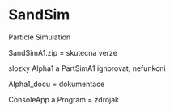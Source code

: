 # SandSim
Particle Simulation

SandSimA1.zip = skutecna verze

slozky Alpha1 a PartSimA1 ignorovat, nefunkcni

Alpha1_docu = dokumentace

ConsoleApp a Program = zdrojak

